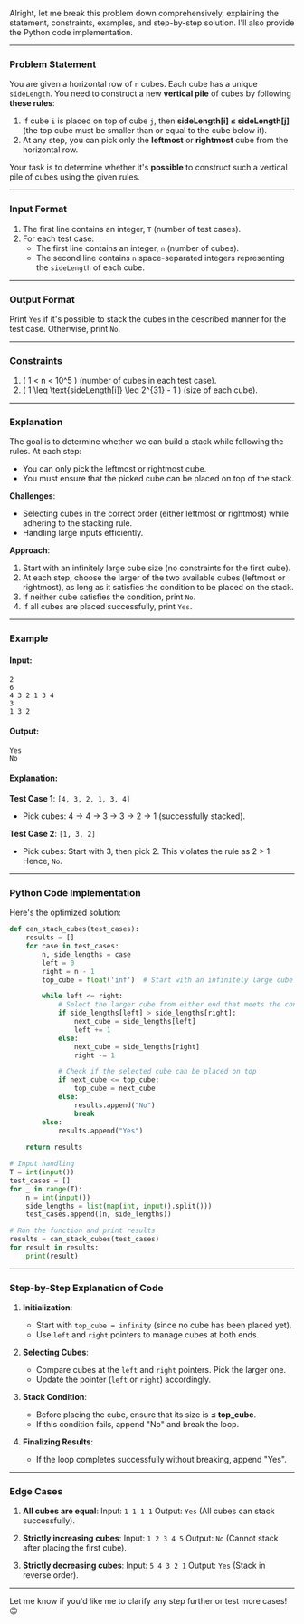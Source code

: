 Alright, let me break this problem down comprehensively, explaining the statement, constraints, examples, and step-by-step solution. I'll also provide the Python code implementation.

---

### **Problem Statement**
You are given a horizontal row of `n` cubes. Each cube has a unique `sideLength`. You need to construct a new **vertical pile** of cubes by following **these rules**:
1. If cube `i` is placed on top of cube `j`, then **sideLength[i] ≤ sideLength[j]** (the top cube must be smaller than or equal to the cube below it).
2. At any step, you can pick only the **leftmost** or **rightmost** cube from the horizontal row.

Your task is to determine whether it's **possible** to construct such a vertical pile of cubes using the given rules. 

---

### **Input Format**
1. The first line contains an integer, `T` (number of test cases).
2. For each test case:
   - The first line contains an integer, `n` (number of cubes).
   - The second line contains `n` space-separated integers representing the `sideLength` of each cube.

---

### **Output Format**
Print `Yes` if it's possible to stack the cubes in the described manner for the test case. Otherwise, print `No`.

---

### **Constraints**
1. \( 1 < n < 10^5 \) (number of cubes in each test case).
2. \( 1 \leq \text{sideLength[i]} \leq 2^{31} - 1 \) (size of each cube).

---

### **Explanation**
The goal is to determine whether we can build a stack while following the rules. At each step:
- You can only pick the leftmost or rightmost cube.
- You must ensure that the picked cube can be placed on top of the stack.

**Challenges**:
- Selecting cubes in the correct order (either leftmost or rightmost) while adhering to the stacking rule.
- Handling large inputs efficiently.

**Approach**:
1. Start with an infinitely large cube size (no constraints for the first cube).
2. At each step, choose the larger of the two available cubes (leftmost or rightmost), as long as it satisfies the condition to be placed on the stack.
3. If neither cube satisfies the condition, print `No`.
4. If all cubes are placed successfully, print `Yes`.

---

### **Example**
#### **Input**:
```
2
6
4 3 2 1 3 4
3
1 3 2
```

#### **Output**:
```
Yes
No
```

#### **Explanation**:
**Test Case 1**: `[4, 3, 2, 1, 3, 4]`
- Pick cubes: 4 → 4 → 3 → 3 → 2 → 1 (successfully stacked).

**Test Case 2**: `[1, 3, 2]`
- Pick cubes: Start with 3, then pick 2. This violates the rule as 2 > 1. Hence, `No`.

---

### **Python Code Implementation**
Here's the optimized solution:

```python
def can_stack_cubes(test_cases):
    results = []
    for case in test_cases:
        n, side_lengths = case
        left = 0
        right = n - 1
        top_cube = float('inf')  # Start with an infinitely large cube as the top

        while left <= right:
            # Select the larger cube from either end that meets the condition
            if side_lengths[left] > side_lengths[right]:
                next_cube = side_lengths[left]
                left += 1
            else:
                next_cube = side_lengths[right]
                right -= 1

            # Check if the selected cube can be placed on top
            if next_cube <= top_cube:
                top_cube = next_cube
            else:
                results.append("No")
                break
        else:
            results.append("Yes")
    
    return results

# Input handling
T = int(input())
test_cases = []
for _ in range(T):
    n = int(input())
    side_lengths = list(map(int, input().split()))
    test_cases.append((n, side_lengths))

# Run the function and print results
results = can_stack_cubes(test_cases)
for result in results:
    print(result)
```

---

### **Step-by-Step Explanation of Code**
1. **Initialization**:
   - Start with `top_cube = infinity` (since no cube has been placed yet).
   - Use `left` and `right` pointers to manage cubes at both ends.

2. **Selecting Cubes**:
   - Compare cubes at the `left` and `right` pointers. Pick the larger one.
   - Update the pointer (`left` or `right`) accordingly.

3. **Stack Condition**:
   - Before placing the cube, ensure that its size is **≤ top_cube**.
   - If this condition fails, append "No" and break the loop.

4. **Finalizing Results**:
   - If the loop completes successfully without breaking, append "Yes".

---

### **Edge Cases**
1. **All cubes are equal**:
   Input: `1 1 1 1`
   Output: `Yes` (All cubes can stack successfully).

2. **Strictly increasing cubes**:
   Input: `1 2 3 4 5`
   Output: `No` (Cannot stack after placing the first cube).

3. **Strictly decreasing cubes**:
   Input: `5 4 3 2 1`
   Output: `Yes` (Stack in reverse order).

---

Let me know if you'd like me to clarify any step further or test more cases! 😊
